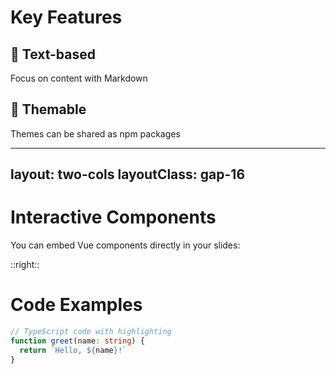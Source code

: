 # Key Features

<div class="grid grid-cols-2 gap-4">
  <div>
    <h2>📝 Text-based</h2>
    <p>Focus on content with Markdown</p>
  </div>
  <div>
    <h2>🎨 Themable</h2>
    <p>Themes can be shared as npm packages</p>
  </div>
</div>

---
layout: two-cols
layoutClass: gap-16
---

# Interactive Components

You can embed Vue components directly in your slides:

<Counter :count="5" />

::right::

# Code Examples

```typescript
// TypeScript code with highlighting
function greet(name: string) {
  return `Hello, ${name}!`
}
```

<!--
Notes about features and components
--> 